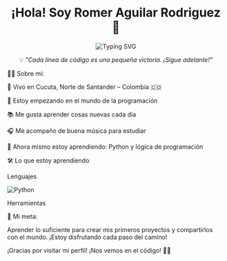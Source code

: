 <h1 align="center">¡Hola! Soy Romer Aguilar Rodriguez 👋</h1> <p align="center"> <img src="https://readme-typing-svg.herokuapp.com?font=Fira+Code&duration=3500&pause=1000&color=00F7FF&center=true&vCenter=true&width=440&lines=Estudiante+de+Programaci%C3%B3n+👨‍🎓;Aprendiendo+paso+a+paso+💡;Amante+del+c%C3%B3digo;Dando+mis+primeros+pasos+en+la+tecnologia+🚀" alt="Typing SVG" /> </p> <p align="center">💡 <em>"Cada línea de código es una pequeña victoria. ¡Sigue adelante!"</em></p>

🧑‍🎓 Sobre mí:

📍 Vivo en Cucuta, Norte de Santander – Colombia 🇨🇴

🎯 Estoy empezando en el mundo de la programación

📚 Me gusta aprender cosas nuevas cada día

🎧 Me acompaño de buena música para estudiar

🌱 Ahora mismo estoy aprendiendo: Python y lógica de programación

🛠️ Lo que estoy aprendiendo

Lenguajes

![Python](https://img.shields.io/badge/Python-3776AB?style=flat&logo=python&logoColor=white)

Herramientas


🚀 Mi meta:

Aprender lo suficiente para crear mis primeros proyectos y compartirlos con el mundo.
¡Estoy disfrutando cada paso del camino!

¡Gracias por visitar mi perfil! ¡Nos vemos en el código! 👨‍💻</p>
